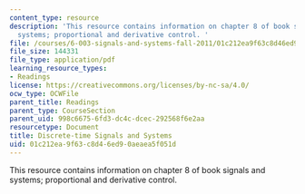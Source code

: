 ```yaml
---
content_type: resource
description: 'This resource contains information on chapter 8 of book signals and
  systems; proportional and derivative control. '
file: /courses/6-003-signals-and-systems-fall-2011/01c212ea9f63c8d46ed90aeaea5f051d_MIT6_003F11_chap8.pdf
file_size: 144331
file_type: application/pdf
learning_resource_types:
- Readings
license: https://creativecommons.org/licenses/by-nc-sa/4.0/
ocw_type: OCWFile
parent_title: Readings
parent_type: CourseSection
parent_uid: 998c6675-6fd3-dc4c-dcec-292568f6e2aa
resourcetype: Document
title: Discrete-time Signals and Systems
uid: 01c212ea-9f63-c8d4-6ed9-0aeaea5f051d
---
```

This resource contains information on chapter 8 of book signals and systems; proportional and derivative control. 